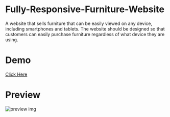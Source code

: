 # Fully-Responsive-Furniture-Website

A website that sells furniture that can be easily viewed on any device, including smartphones and tablets. The website should be designed so that customers can easily purchase furniture regardless of what device they are using.

# Demo
[Click Here](https://aarzoo75.github.io/Fully-Responsive-Furniture-Website/)
 
# Preview
![preview img](/preview.png)
